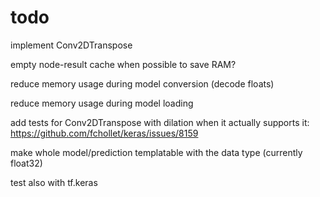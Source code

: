 # todo

implement Conv2DTranspose

empty node-result cache when possible to save RAM?

reduce memory usage during model conversion (decode floats)

reduce memory usage during model loading

add tests for Conv2DTranspose with dilation when it actually supports it: https://github.com/fchollet/keras/issues/8159

make whole model/prediction templatable with the data type (currently float32)

test also with tf.keras